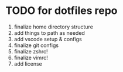 # TODO for dotfiles repo

1. finalize home directory structure
1. add things to path as needed
1. add vscode setup & configs
1. finalize git configs
1. finalize zshrc!
1. finalize vimrc!
1. add license

